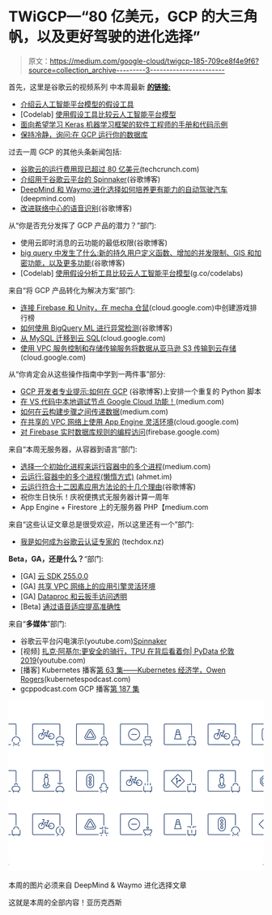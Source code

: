 # TWiGCP—“80 亿美元，GCP 的大三角帆，以及更好驾驶的进化选择”

> 原文：<https://medium.com/google-cloud/twigcp-185-709ce8f4e9f6?source=collection_archive---------3----------------------->

首先，这里是谷歌云的视频系列 中本周最新 [**的链接:**](http://gtech.run/ju4em)

*   [介绍云人工智能平台模型的假设工具](http://gtech.run/xuma6)
*   [Codelab] [使用假设工具比较云人工智能平台模型](http://gtech.run/akrqq)
*   [面向希望学习 Keras 机器学习框架的软件工程师的手册和代码示例](http://gtech.run/2wqsk)
*   [保持冷静，询问:在 GCP 运行你的数据库](http://gtech.run/hp2xf)

过去一周 GCP 的其他头条新闻包括:

*   [谷歌云的运行费用现已超过 80 亿美元](http://gtech.run/5bqu6)(techcrunch.com)
*   [介绍用于谷歌云平台的 Spinnaker](http://gtech.run/6wjcp)(谷歌博客)
*   [DeepMind 和 Waymo:进化选择如何培养更有能力的自动驾驶汽车](http://gtech.run/98rht)(deepmind.com)
*   [改进联络中心的语音识别](http://gtech.run/g5yuu)(谷歌博客)

从“你是否充分发挥了 GCP 产品的潜力？”部门:

*   使用云即时消息的云功能的最低权限(谷歌博客)
*   [big query 中发生了什么:新的持久用户定义函数、增加的并发限制、GIS 和加密功能，以及更多功能](http://gtech.run/yttb6)(谷歌博客)
*   [Codelab] [使用假设分析工具比较云人工智能平台模型](http://gtech.run/akrqq)(g.co/codelabs)

来自“将 GCP 产品转化为解决方案”部门:

*   [连接 Firebase 和 Unity，在 mecha 仓鼠](http://gtech.run/9wpsz)(cloud.google.com)中创建游戏排行榜
*   [如何使用 BigQuery ML 进行异常检测](http://gtech.run/5unql)(谷歌博客)
*   [从 MySQL 迁移到云 SQL](http://gtech.run/qdyxg)(cloud.google.com)
*   [使用 VPC 服务控制和存储传输服务将数据从亚马逊 S3 传输到云存储](http://gtech.run/b7d9j)(cloud.google.com)

从“你肯定会从这些操作指南中学到一两件事”部分:

*   [GCP 开发者专业提示:如何在 GCP](http://gtech.run/447l7) (谷歌博客)上安排一个重复的 Python 脚本
*   [在 VS 代码中本地调试节点 Google Cloud 功能！](http://gtech.run/2uthu)(medium.com)
*   [如何在云构建步骤之间传递数据](http://gtech.run/2vtvk)(medium.com)
*   [在共享的 VPC 网络上使用 App Engine 灵活环境](http://gtech.run/r2npd)(cloud.google.com)
*   [对 Firebase 实时数据库规则的编程访问](http://gtech.run/7enuw)(firebase.google.com)

来自“本周无服务器，从容器到语言”部门:

*   [选择一个初始化进程来运行容器中的多个进程](http://gtech.run/khws9)(medium.com)
*   [云运行:容器中的多个进程(懒惰方式)](http://gtech.run/xnkcx) (ahmet.im)
*   [云运行符合十二因素应用方法论的十几个理由](http://gtech.run/xvgq6)(谷歌博客)
*   祝你生日快乐！庆祝便携式无服务器计算一周年
*   App Engine + Firestore 上的无服务器 PHP【medium.com 

来自“这些认证文章总是很受欢迎，所以这里还有一个”部门:

*   [我是如何成为谷歌云认证专家的](http://gtech.run/pc827) (techdox.nz)

**Beta，GA，还是什么？**“部门:

*   [GA] [云 SDK 255.0.0](http://gtech.run/wfg8w)
*   [GA] [共享 VPC 网络上的应用引擎灵活环境](http://gtech.run/ete5e)
*   [GA] [Dataproc 和云扳手访问透明](http://gtech.run/gjp62)
*   [Beta] [通过语音适应提高准确性](http://gtech.run/jsh5q)

来自“**多媒体**”部门:

*   谷歌云平台闪电演示(youtube.com)[Spinnaker](http://gtech.run/xxa89)
*   [视频] [扎克·阿基尔:更安全的骑行，TPU 在背后看着你| PyData 伦敦 2019](http://gtech.run/3y7tu)(youtube.com)
*   [播客] Kubernetes 播客[第 63 集——Kubernetes 经济学，Owen Rogers](http://gtech.run/yv6g7)(kubernetespodcast.com)
*   gcppodcast.com GCP 播客[第 187 集](http://gtech.run/feb7x)

[![](img/831460ef206aa30c279049f32f722662.png)](http://gtech.run/98rht)

本周的图片必须来自 DeepMind & Waymo 进化选择文章

这就是本周的全部内容！亚历克西斯